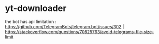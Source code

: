 # yt-downloader
 the bot has api limitation : https://github.com/TelegramBots/telegram.bot/issues/302 | https://stackoverflow.com/questions/70825763/avoid-telegrams-file-size-limit
